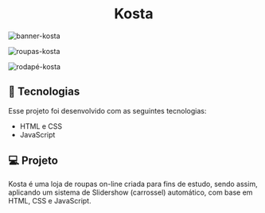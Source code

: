 <h1 align="center"> Kosta </h1>


![banner-kosta](https://user-images.githubusercontent.com/100106600/197790941-e6eb8986-7f81-4dcc-b71a-4cb20ee69ec9.JPG)

![roupas-kosta](https://user-images.githubusercontent.com/100106600/197831908-c6aa88f1-ddeb-435d-9c98-671491a39744.JPG)

![rodapé-kosta](https://user-images.githubusercontent.com/100106600/197831896-dce0176e-f54f-47fa-a110-ba0ad1cc7237.JPG)

## 🚀 Tecnologias

Esse projeto foi desenvolvido com as seguintes tecnologias:

- HTML e CSS
- JavaScript

## 💻 Projeto

Kosta é uma loja de roupas on-line criada para fins de estudo, sendo assim, aplicando um sistema de Slidershow (carrossel) automático, com base em HTML, CSS e JavaScript.
